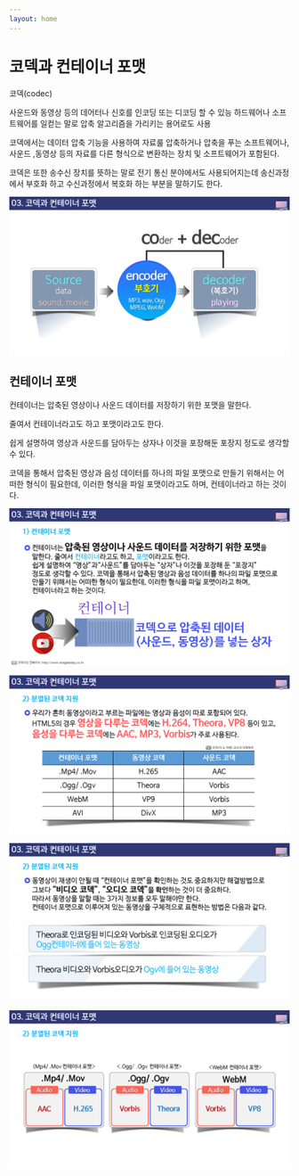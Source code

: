 ```yaml
---
layout: home
---
```


# 코덱과 컨테이너 포맷



코덱(codec)

사운드와 동영상 등의 데어터나 신호를 인코딩 또는 디코딩 할 수 있능 하드웨어나 소프트웨어를 일컫는 말로 압축 알고리즘을 가리키는 용어로도 사용



코덱에서는 데이터 압축 기능을 사용하여 자료룰 압축하거나 압축을 푸는 소프트웨어나, 사운드 ,동영상 등의 자료를 다른 형식으로 변환하는 장치 및 소프트웨어가 포함된다.

코덱은 또한 송수신 장치를 뜻하는 말로 전기 통신 분야에서도 사용되어지는데 송신과정에서 부호화 하고 수신과정에서 복호화 하는 부분을 말하기도 한다.





![html506_24](./img/html506_24.png)



## 컨테이너 포맷

컨테이너는 압축된 영상이나 사운드 데이터를 저장하기 위한 포맷을 말한다.

줄여서 컨테이너라고도 하고 포맷이라고도 한다.

쉽게 설명하여 영상과 사운드를 담아두는 상자나 이것을 포장해둔 포장지 정도로 생각할 수 있다.

코덱을 통해서 압축된 영상과 음성 데이터를 하나의 파일 포맷으로 만들기 위해서는 어떠한 형식이 필요한데, 이러한 형식을 파일 포맷이라고도 하며, 컨테이너라고 하는 것이다.





![html506_25](./img/html506_25.png)

![html506_26](./img/html506_26.png)

![html506_27](./img/html506_27.png)

![html506_28](./img/html506_28.png)